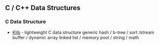 ## C / C++ Data Structures

### C Data Structure

- [Klib](https://github.com/attractivechaos/klib/) - lightweight C data structure generic hash / b-tree / sort /stream buffer / 
dynamic array linked list / memory pool / string / math
